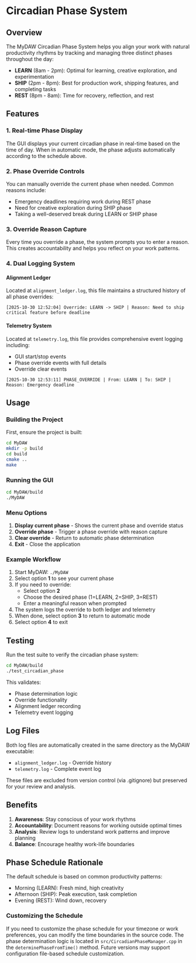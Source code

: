 # Circadian Phase System

## Overview

The MyDAW Circadian Phase System helps you align your work with natural productivity rhythms by tracking and managing three distinct phases throughout the day:

- **LEARN** (8am - 2pm): Optimal for learning, creative exploration, and experimentation
- **SHIP** (2pm - 8pm): Best for production work, shipping features, and completing tasks
- **REST** (8pm - 8am): Time for recovery, reflection, and rest

## Features

### 1. Real-time Phase Display
The GUI displays your current circadian phase in real-time based on the time of day. When in automatic mode, the phase adjusts automatically according to the schedule above.

### 2. Phase Override Controls
You can manually override the current phase when needed. Common reasons include:
- Emergency deadlines requiring work during REST phase
- Need for creative exploration during SHIP phase
- Taking a well-deserved break during LEARN or SHIP phase

### 3. Override Reason Capture
Every time you override a phase, the system prompts you to enter a reason. This creates accountability and helps you reflect on your work patterns.

### 4. Dual Logging System

#### Alignment Ledger
Located at `alignment_ledger.log`, this file maintains a structured history of all phase overrides:
```
[2025-10-30 12:52:04] Override: LEARN -> SHIP | Reason: Need to ship critical feature before deadline
```

#### Telemetry System
Located at `telemetry.log`, this file provides comprehensive event logging including:
- GUI start/stop events
- Phase override events with full details
- Override clear events
```
[2025-10-30 12:53:11] PHASE_OVERRIDE | From: LEARN | To: SHIP | Reason: Emergency deadline
```

## Usage

### Building the Project

First, ensure the project is built:

```bash
cd MyDAW
mkdir -p build
cd build
cmake ..
make
```

### Running the GUI

```bash
cd MyDAW/build
./MyDAW
```

### Menu Options

1. **Display current phase** - Shows the current phase and override status
2. **Override phase** - Trigger a phase override with reason capture
3. **Clear override** - Return to automatic phase determination
4. **Exit** - Close the application

### Example Workflow

1. Start MyDAW: `./MyDAW`
2. Select option **1** to see your current phase
3. If you need to override:
   - Select option **2**
   - Choose the desired phase (1=LEARN, 2=SHIP, 3=REST)
   - Enter a meaningful reason when prompted
4. The system logs the override to both ledger and telemetry
5. When done, select option **3** to return to automatic mode
6. Select option **4** to exit

## Testing

Run the test suite to verify the circadian phase system:

```bash
cd MyDAW/build
./test_circadian_phase
```

This validates:
- Phase determination logic
- Override functionality
- Alignment ledger recording
- Telemetry event logging

## Log Files

Both log files are automatically created in the same directory as the MyDAW executable:
- `alignment_ledger.log` - Override history
- `telemetry.log` - Complete event log

These files are excluded from version control (via .gitignore) but preserved for your review and analysis.

## Benefits

1. **Awareness**: Stay conscious of your work rhythms
2. **Accountability**: Document reasons for working outside optimal times
3. **Analysis**: Review logs to understand work patterns and improve planning
4. **Balance**: Encourage healthy work-life boundaries

## Phase Schedule Rationale

The default schedule is based on common productivity patterns:
- Morning (LEARN): Fresh mind, high creativity
- Afternoon (SHIP): Peak execution, task completion
- Evening (REST): Wind down, recovery

### Customizing the Schedule

If you need to customize the phase schedule for your timezone or work preferences, you can modify the time boundaries in the source code. The phase determination logic is located in `src/CircadianPhaseManager.cpp` in the `determinePhaseFromTime()` method. Future versions may support configuration file-based schedule customization.

